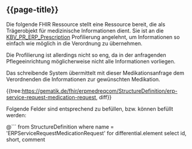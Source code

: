 ## {{page-title}}

Die folgende FHIR Ressource stellt eine Ressource bereit, die als Trägerobjekt für medizinische Informationen dient. Sie ist an die [KBV_PR_ERP_Prescription](https://simplifier.net/erezept/kbvprerpprescription) Profilierung angelehnt, um Informationen so einfach wie möglich in die Verordnung zu übernehmen.

Die Profilierung ist allerdings nicht so eng, da in der anfragenden Pflegeeinrichtung möglicherweise nicht alle Informationen vorliegen.

Das schreibende System übermittelt mit dieser Medikationsanfrage dem Verordnenden die Informationen zur gewünschten Medikation.

{{tree:https://gematik.de/fhir/erpmedreqcom/StructureDefinition/erp-service-request-medication-request, diff}}

Folgende Felder sind entsprechend zu befüllen, bzw. können befüllt werden:

@```
from StructureDefinition
where name = 'ERPServiceRequestMedicationRequest'
for differential.element
    select id, short, comment
```
